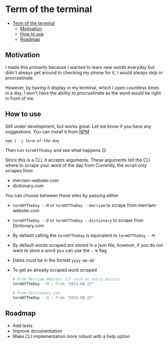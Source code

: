 # Term of the terminal

- [Term of the terminal](#term-of-the-terminal)
  - [Motivation](#motivation)
  - [How to use](#how-to-use)
  - [Roadmap](#roadmap)

## Motivation

I made this primarily because I wanted to learn new words everyday but didn't always get
around to checking my phone for it, I would always skip or procrastinate.

However, by having it display in my terminal, which I open countless times in a day, I
won't have the ability to procrastinate as the word would be right in front of me.

## How to use

Still under development, but works great. Let me know if you have any suggestions. You can
install it from [NPM](https://www.npmjs.com/package/term-of-the-day)

```bash
npm i -g term-of-the-day
```

Then run `termOfTheDay` and see what happens 😉

Since this is a CLI, it accepts arguments. These arguments tell the CLI where to scrape
your word of the day from Currently, the script only scrapes from

- merriam-webster.com
- dictionary.com

You can choose between these sites by passing either

- `termOfTheDay --M` or `termOfTheDay --merriam` to scrape from merriam-webster.com
- `termOfTheDay --D` or `termOfTheDay --dictionary` to scrape from Dictionary.com
- By default calling the `termOfTheDay` is equivalent to `termOfTheDay --M`
- By default words scraped are stored in a json file, however, if you do not want to store
  a word you can use the `--N` flag
- Dates must be in the format `yyyy-mm-dd`
- To get an already scraped word scraped

  ```bash
  # From Merriam Webster (if such an entry exists)
  termOfTheDay --M --from "2021-08-22"

  # From Dictionary.com
  termOfTheDay --D --from "2021-08-22"
  ```

## Roadmap

- Add tests
- Improve documentation
- Make CLI implementation more robust with a help option
